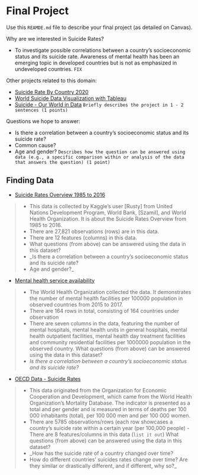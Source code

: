 # Final Project
Use this `REAMDE.md` file to describe your final project (as detailed on Canvas).

Why are we interested in Suicide Rates?
- To investigate possible correlations between a country’s socioeconomic status and its suicide rate. Awareness of mental health has been an emerging topic in developed countries but is not as emphasized in undeveloped countries. `FIX`

Other projects related to this domain:
- [Suicide Rate By Country 2020](http://worldpopulationreview.com/countries/suicide-rate-by-country/)
- [World Suicide Data Visualization with Tableau](https://public.tableau.com/profile/lulu.ilmaknun.qurotaini#!/vizhome/Suicide_15656012138740/Map)
- [Suicide - Our World in Data](https://ourworldindata.org/suicide)
`Briefly describes the project in 1 - 2 sentences (1 points)`

Questions we hope to answer:
- Is there a correlation between a country’s socioeconomic status and its suicide rate?
- Common cause?
- Age and gender?
`Describes how the question can be answered using data (e.g., a specific comparison within or analysis of the data that answers the question) (1 point)`

## Finding Data
- [Suicide Rates Overview 1985 to 2016](https://www.kaggle.com/russellyates88/suicide-rates-overview-1985-to-2016)
>- This data is collected by Kaggle’s user [Rusty] from United Nations Development Program, World Bank, [Szamil], and World Health Organization. It is about the Suicide Rates Overview from 1985 to 2016.
>- There are 27,821 observations (rows) are in this data.
>- There are 12 features (columns) in this data.
>- What questions (from above) can be answered using the data in this dataset?
>- _Is there a correlation between a country’s socioeconomic status and its suicide rate?
>- Age and gender?_

- [Mental health service availability](http://apps.who.int/gho/data/node.main.MHFAC?lang=en)
>- The World Health Organization collected the data. It demonstrates the number of mental health facilities per 100000 population in observed countries from 2015 to 2017.
>- There are 164 rows in total, consisting of 164 countries under observation
>- There are seven columns in the data, featuring the number of mental hospitals, mental health units in general hospitals, mental health outpatient facilities, mental health day treatment facilities and community residential facilities per 1000000 population in the observed country.
> What questions (from above) can be answered using the data in this dataset?
>- _Is there a correlation between a country’s socioeconomic status and its suicide rate?_

- [OECD Data - Suicide Rates](https://data.oecd.org/healthstat/suicide-rates.htm)
>- This data originated from the Organization for Economic Cooperation and Development, which came from the World Health Organization’s Mortality Database. The indicator is presented as a total and per gender and is measured in terms of deaths per 100 000 inhabitants (total), per 100 000 men and per 100 000 women.
>- There are 5785 observations/rows (each row showcases a country’s suicide rate within a certain year (per 100,000 people)
>-There are 8 features/columns in this data (`list it out`)
> What questions (from above) can be answered using the data in this dataset?
>- _How has the suicide rate of a country changed over time?
>- How do different countries’ suicides rates change over time? Are they similar or drastically different, and if different, why so?_
